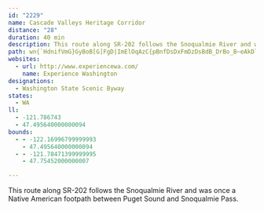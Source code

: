 ```yaml
---
id: "2229"
name: Cascade Valleys Heritage Corridor
distance: "28"
duration: 40 min
description: This route along SR-202 follows the Snoqualmie River and was once a Native American footpath between Puget Sound and Snoqualmie Pass.
path: wn{`HdnifVmG}GyBoB[G]FgD|ImElOqAzC{pBnfDsDxFmDzDsBdB_DrBo_B~eAkDlB{JnDo@h@yKbPmBpBkDfBsADw@U_@Y_B{By@s@eBq@y@?w@NoAn@wGzEi@v@c@~@aArAy@`@cBh@y@l@}@dBo@~Ck@z@m@d@sC~@Y@y@So@w@Y}@GiAPsGIwBKkAcB_Iy@aDs@eA_@YW?q@p@c@r@E^AzAp@nM?vC_BhPYfBeBdIs@xCy@bCi@dA{JnOu@jB_@lAiIjf@cLvr@iA`GcBdFyAnCwVt`@eAbCy@dDg@fG_HxdAUpA?~@Jf@?XNXXMhAJrDxAn@`AHj@@dAuC|Qi@zCi@rBoBdEwEbH}@pBoA`FuGnm@O~BGrBCxI?|PKxGIXWrDg@`Cw@jCiTnk@oArEs@~E[`Fw@hW[pIWjCo@lEgMlj@o@xBcClHkk@tnAiCfFmDpFsC`D{NtMsB~AiOpHaGxAyDXyA?sU}@qGk@aFkA}]mNcDgAmGoAuE]}DAwDRaEl@cHdBaDnA{CpBeDjDcCrDiAbCs@lBuAxEm@pCk@tCY`Ci@rFQfIW`EUpBc@zB_@pAkLpZiB~GsAfHw@tGiF`p@ExB@fCv@`NDnBIxCe@~Cs@xBo@rA_T|ZaDdDyPbMqBtBaCrD}AjDqCbIyLd_@_FdNqAlEsAzGmJ`j@s@rF[nCyC|a@_Etk@[pCe@lCw@zCkA~Ce_@ns@w@rBoAdEo@hC{Lrl@iDhOy@xEi@lGM~YRjETlCX`Bh@lChBxGl@jD^lDDfCEnCYxDsHts@mBzSSl@s@nGs@pD{A~EsAzCoAzB}AxBuDvDkE`FqM`NaHzGeGzGyDrFiCxF_B`Fw@rDeAxFYxBwExUQR{FhYs@rEmHv_@yB`@c`@MaBRaBz@aQdNcBfBqDxCo@x@eArBy@~@iKnJuB|AiBl@sF~@gEnAwBH_CQgBX{@^iA~@gDzEu@j@i@XyBLyOSub@s@iWGgMFsX_@_ARi@d@i@z@cArCa@t@cAt@}Ad@uPlDsEr@}W~CuEFe@Ji@R}C~BgJxHkNhKu@PMCOJIXQVsCfCc@l@i@pAe@Xc@DILG^@XHPFxA?~AGzAO`@PjADx@AfHUpV?pIW|BUp@{@~@om@d_@}UvOoBbBsA`Bo@jAmGtO}AzC_AjAgBdBmAz@qQ`JiAx@a@^}@rAiAlCy@uCwDmIi@eCOiBHoR?i`A
websites:
  - url: http://www.experiencewa.com/
    name: Experience Washington
designations:
  - Washington State Scenic Byway
states:
  - WA
ll:
  - -121.786743
  - 47.495640000000094
bounds:
  - - -122.16996799999993
    - 47.495640000000094
  - - -121.78471399999995
    - 47.75452000000007

---
```


This route along SR-202 follows the Snoqualmie River and was once a Native American footpath between Puget Sound and Snoqualmie Pass.
